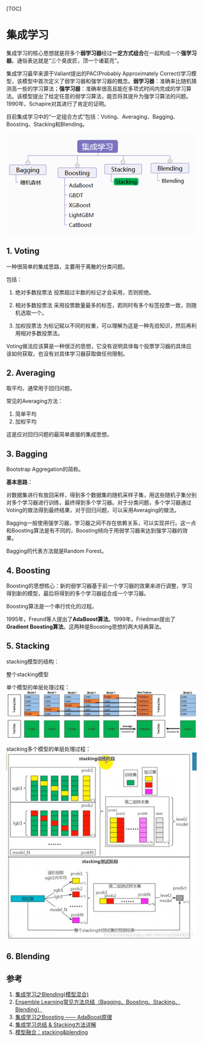 [TOC]

# 集成学习

集成学习的核心思想就是将多个**弱学习器**经过**一定方式组合**在一起构成一个**强学习器**。通俗表达就是“三个臭皮匠，顶一个诸葛亮”。

集成学习最早来源于Valiant提出的PAC(Probably Approximately Correct)学习模型，该模型中首次定义了弱学习器和强学习器的概念。**弱学习器**：准确率比随机猜测高一些的学习算法；**强学习器**：准确率很高且能在多项式时间内完成的学习算法。该模型提出了给定任意的弱学习算法，能否将其提升为强学习算法的问题。1990年，Schapire对其进行了肯定的证明。

目前集成学习中的“一定组合方式”包括：Voting、Averaging、Bagging、Boosting、Stacking和Blending。

![1](./images/1.png)

## 1. Voting

一种很简单的集成思路，主要用于离散的分类问题。

包括：

1. 绝对多数投票法
投票超过半数的标记才会采用，否则拒绝。

2. 相对多数投票法
采用投票数量最多的标签，若同时有多个标签投票一致，则随机选取一个。

3. 加权投票法
为标记赋以不同的权重，可以理解为这是一种先验知识，然后再利用相对多数投票法。

Voting做法应该算是一种很泛的思想，它没有说明具体每个投票学习器的具体应该如何获取，也没有对具体学习器获取做任何限制。

## 2. Averaging

取平均，通常用于回归问题。

常见的Averaging方法：

1. 简单平均
2. 加权平均

这是应对回归问题的最简单直接的集成思想。

## 3. Bagging

Bootstrap Aggregation的简称。

**基本思路**：

对数据集进行有放回采样，得到多个数据集的随机采样子集，用这些随机子集分别对多个学习器进行训练，最终得到多个学习器。对于分类问题，多个学习器通过Voting的做法得到最终结果，对于回归问题，可以采用Averaging的做法。

Bagging一般使用强学习器，学习器之间不存在依赖关系，可以实现并行。这一点和Boosting算法是有不同的，Boosting倾向于用弱学习器来达到强学习器的效果。

Bagging的代表方法就是Random Forest。

## 4. Boosting

Boosting的思想核心：新的弱学习器基于前一个学习器的效果来进行调整，学习得到新的模型，最后将得到的多个学习器组合成一个学习器。

Boosting算法是一个串行优化的过程。

1995年，Freund等人提出了**AdaBoost算法**。1999年，Friedman提出了**Gradient Boosting算法**。这两种是Boosting思想的两大经典算法。

## 5. Stacking

stacking模型的结构：

整个stacking模型

单个模型的单层处理过程：
![2](./images/2.png)

stacking多个模型的单层处理过程：
![3](./images/3.jpg)

## 6. Blending

## 参考

1. [集成学习之Blending(模型混合)](https://www.jianshu.com/p/b95f9e36dfef?utm_source=oschina-app)
2. [Ensemble Learning常见方法总结（Bagging、Boosting、Stacking、Blending）](https://blog.csdn.net/FrankieHello/article/details/81664135)
3. [集成学习之Boosting —— AdaBoost原理](https://www.cnblogs.com/massquantity/p/9063033.html)
4. [集成学习总结 & Stacking方法详解](https://blog.csdn.net/willduan1/article/details/73618677)
5. [模型融合：stacking&blending](https://blog.csdn.net/choven_meng/article/details/82913757)
